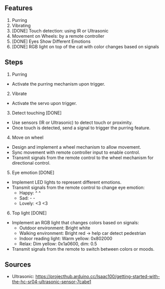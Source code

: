 ## Features
1. Purring
2. Vibrating
3. [DONE] Touch detection: using IR or Ultrasonic
4. Movement on Wheels: by a remote controller
5. [DONE] Eyes Show Different Emotions
6. [DONE] RGB light on top of the cat with color changes based on signals

## Steps
1. Purring
- Activate the purring mechanism upon trigger.
2. Vibrate
- Activate the servo upon trigger.
3. Detect touching [DONE]
- Use sensors (IR or Ultrasonic) to detect touch or proximity.
- Once touch is detected, send a signal to trigger the purring feature.
4. Move on wheel
- Design and implement a wheel mechanism to allow movement.
- Sync movement with remote controller input to enable control.
- Transmit signals from the remote control to the wheel mechanism for directional control.
5. Eye emotion [DONE]
- Implement LED lights to represent different emotions.
- Transmit signals from the remote control to change eye emotion:
    + Happy: ^ ^
    + Sad: - -
    + Lovely: <3 <3
6. Top light [DONE]
- Implement an RGB light that changes colors based on signals:
    + Outdoor environment: Bright white
    + Walking environment: Bright red -> help car detect pedestrian
    + Indoor reading light: Warm yellow: 0x802000
    + Relax: Dim yellow: 0x1a0600, dim: 0.5
- Transmit signals from the remote to switch between colors or moods.

## Sources
- Ultrasonic: https://projecthub.arduino.cc/Isaac100/getting-started-with-the-hc-sr04-ultrasonic-sensor-7cabe1
